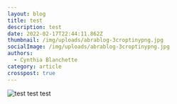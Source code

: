 ```yaml
---
layout: blog
title: test
description: test
date: 2022-02-17T22:44:11.862Z
thumbnail: /img/uploads/abrablog-3croptinypng.jpg
socialImage: /img/uploads/abrablog-3croptinypng.jpg
authors:
  - Cynthia Blanchette
category: article
crosspost: true
---
```

![](/img/uploads/abrablog-3croptinypng.jpg "test test test")